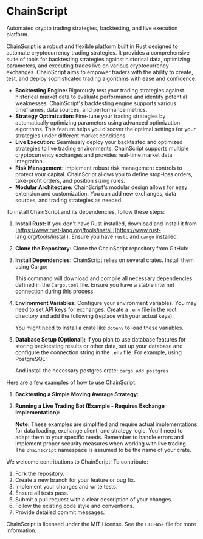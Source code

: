 # ChainScript

Automated crypto trading strategies, backtesting, and live execution platform.

ChainScript is a robust and flexible platform built in Rust designed to automate cryptocurrency trading strategies. It provides a comprehensive suite of tools for backtesting strategies against historical data, optimizing parameters, and executing trades live on various cryptocurrency exchanges. ChainScript aims to empower traders with the ability to create, test, and deploy sophisticated trading algorithms with ease and confidence.

* **Backtesting Engine:** Rigorously test your trading strategies against historical market data to evaluate performance and identify potential weaknesses. ChainScript's backtesting engine supports various timeframes, data sources, and performance metrics.
* **Strategy Optimization:** Fine-tune your trading strategies by automatically optimizing parameters using advanced optimization algorithms. This feature helps you discover the optimal settings for your strategies under different market conditions.
* **Live Execution:** Seamlessly deploy your backtested and optimized strategies to live trading environments. ChainScript supports multiple cryptocurrency exchanges and provides real-time market data integration.
* **Risk Management:** Implement robust risk management controls to protect your capital. ChainScript allows you to define stop-loss orders, take-profit orders, and position sizing rules.
* **Modular Architecture:** ChainScript's modular design allows for easy extension and customization. You can add new exchanges, data sources, and trading strategies as needed.

To install ChainScript and its dependencies, follow these steps:

1.  **Install Rust:** If you don't have Rust installed, download and install it from [https://www.rust-lang.org/tools/install](https://www.rust-lang.org/tools/install). Ensure you have `rustc` and `cargo` installed.

2.  **Clone the Repository:** Clone the ChainScript repository from GitHub:
    

3.  **Install Dependencies:** ChainScript relies on several crates. Install them using Cargo:
    
    This command will download and compile all necessary dependencies defined in the `Cargo.toml` file.  Ensure you have a stable internet connection during this process.

4.  **Environment Variables:** Configure your environment variables. You may need to set API keys for exchanges. Create a `.env` file in the root directory and add the following (replace with your actual keys):
    
    You might need to install a crate like `dotenv` to load these variables.

5.  **Database Setup (Optional):** If you plan to use database features for storing backtesting results or other data, set up your database and configure the connection string in the `.env` file. For example, using PostgreSQL:
    
    And install the necessary postgres crate: `cargo add postgres`

Here are a few examples of how to use ChainScript:

1.  **Backtesting a Simple Moving Average Strategy:**
    

2.  **Running a Live Trading Bot (Example - Requires Exchange Implementation):**
    
    **Note:** These examples are simplified and require actual implementations for data loading, exchange client, and strategy logic. You'll need to adapt them to your specific needs. Remember to handle errors and implement proper security measures when working with live trading. The `chainscript` namespace is assumed to be the name of your crate.

We welcome contributions to ChainScript! To contribute:

1.  Fork the repository.
2.  Create a new branch for your feature or bug fix.
3.  Implement your changes and write tests.
4.  Ensure all tests pass.
5.  Submit a pull request with a clear description of your changes.
6.  Follow the existing code style and conventions.
7.  Provide detailed commit messages.

ChainScript is licensed under the MIT License. See the `LICENSE` file for more information.